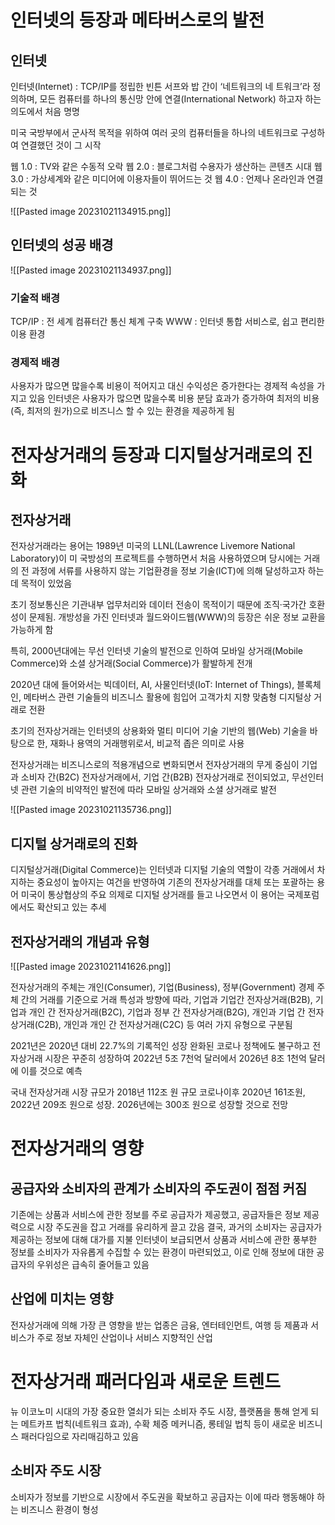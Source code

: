 # 인터넷의 등장과 메타버스로의 발전
## 인터넷

인터넷(Internet) : TCP/IP를 정립한 빈튼 서프와 밥 간이 ‘네트워크의 네 트워크’라 정의하며, 모든 컴퓨터를 하나의 통신망 안에 연결(International Network) 하고자 하는 의도에서 처음 명명

미국 국방부에서 군사적 목적을 위하여 여러 곳의 컴퓨터들을 하나의 네트워크로 구성하여 연결했던 것이 그 시작

웹 1.0 : TV와 같은 수동적 오락
웹 2.0 : 블로그처럼 수용자가 생산하는 콘텐츠 시대
웹 3.0 : 가상세계와 같은 미디어에 이용자들이 뛰어드는 것
웹 4.0 : 언제나 온라인과 연결되는 것

![[Pasted image 20231021134915.png]]


## 인터넷의 성공 배경
![[Pasted image 20231021134937.png]]
### 기술적 배경
TCP/IP : 전 세계 컴퓨터간 통신 체계 구축
WWW : 인터넷 통합 서비스로, 쉽고 편리한 이용 환경
### 경제적 배경
사용자가 많으면 많을수록 비용이 적어지고 대신 수익성은 증가한다는 경제적 속성을 가지고 있음
인터넷은 사용자가 많으면 많을수록 비용 분담 효과가 증가하여 최저의 비용(즉, 최저의 원가)으로 비즈니스 할 수 있는 환경을 제공하게 됨


# 전자상거래의 등장과 디지털상거래로의 진화
## 전자상거래

전자상거래라는 용어는 1989년 미국의 LLNL(Lawrence Livemore National Laboratory)이 미 국방성의 프로젝트를 수행하면서 처음 사용하였으며 당시에는 거래의 전 과정에 서류를 사용하지 않는 기업환경을 정보 기술(ICT)에 의해 달성하고자 하는데 목적이 있었음

초기 정보통신은 기관내부 업무처리와 데이터 전송이 목적이기 때문에 조직·국가간 호환성이 문제됨. 개방성을 가진 인터넷과 월드와이드웹(WWW)의 등장은 쉬운 정보 교환을 가능하게 함

특히, 2000년대에는 무선 인터넷 기술의 발전으로 인하여 모바일 상거래(Mobile Commerce)와 소셜 상거래(Social Commerce)가 활발하게 전개 

2020년 대에 들어와서는 빅데이터, AI, 사물인터넷(IoT: Internet of Things), 블록체인, 메타버스 관련 기술들의 비즈니스 활용에 힘입어 고객가치 지향 맞춤형 디지털상 거래로 전환

초기의 전자상거래는 인터넷의 상용화와 멀티 미디어 기술 기반의 웹(Web) 기술을 바탕으로 한, 재화나 용역의 거래행위로서, 비교적 좁은 의미로 사용

전자상거래는 비즈니스로의 적용개념으로 변화되면서 전자상거래의 무게 중심이 기업과 소비자 간(B2C) 전자상거래에서, 기업 간(B2B) 전자상거래로 전이되었고, 무선인터넷 관련 기술의 비약적인 발전에 따라 모바일 상거래와 소셜 상거래로 발전

![[Pasted image 20231021135736.png]]

## 디지털 상거래로의 진화
디지털상거래(Digital Commerce)는 인터넷과 디지털 기술의 역할이 각종 거래에서 차지하는 중요성이 높아지는 여건을 반영하여 기존의 전자상거래를 대체 또는 포괄하는 용어
미국이 통상협상의 주요 의제로 디지털 상거래를 들고 나오면서 이 용어는 국제포럼에서도 확산되고 있는 추세

## 전자상거래의 개념과 유형

![[Pasted image 20231021141626.png]]

전자상거래의 주체는 개인(Consumer), 기업(Business), 정부(Government) 
경제 주체 간의 거래를 기준으로 거래 특성과 방향에 따라, 
기업과 기업간 전자상거래(B2B), 
기업과 개인 간 전자상거래(B2C), 
기업과 정부 간 전자상거래(B2G), 
개인과 기업 간 전자상거래(C2B), 
개인과 개인 간 전자상거래(C2C) 등 여러 가지 유형으로 구분됨

2021년은 2020년 대비 22.7%의 기록적인 성장 
완화된 코로나 정책에도 불구하고 전자상거래 시장은 꾸준히 성장하여 
2022년 5조 7천억 달러에서 2026년 8조 1천억 달러에 이를 것으로 예측

국내 전자상거래 시장 규모가 
2018년 112조 원 규모
코로나이후 2020년 161조원, 
2022년 209조 원으로 성장. 
2026년에는 300조 원으로 성장할 것으로 전망

# 전자상거래의 영향
## 공급자와 소비자의 관계가 소비자의 주도권이 점점 커짐
기존에는 상품과 서비스에 관한 정보를 주로 공급자가 제공했고, 공급자들은 정보 제공력으로 시장 주도권을 잡고 거래를 유리하게 끌고 갔음 
결국, 과거의 소비자는 공급자가 제공하는 정보에 대해 대가를 지불 
인터넷이 보급되면서 상품과 서비스에 관한 풍부한 정보를 소비자가 자유롭게 수집할 수 있는 환경이 마련되었고, 이로 인해 정보에 대한 공급자의 우위성은 급속히 줄어들고 있음

## 산업에 미치는 영향
전자상거래에 의해 가장 큰 영향을 받는 업종은 금융, 엔터테인먼트, 여행 등 제품과 서비스가 주로 정보 자체인 산업이나 서비스 지향적인 산업

# 전자상거래 패러다임과 새로운 트렌드
뉴 이코노미 시대의 가장 중요한 열쇠가 되는 
소비자 주도 시장, 
플랫폼을 통해 얻게 되는 메트카프 법칙(네트워크 효과), 
수확 체증 메커니즘, 
롱테일 법칙 등이 새로운 비즈니스 패러다임으로 자리매김하고 있음

## 소비자 주도 시장
소비자가 정보를 기반으로 시장에서 주도권을 확보하고 공급자는 이에 따라 행동해야 하는 비즈니스 환경이 형성














































